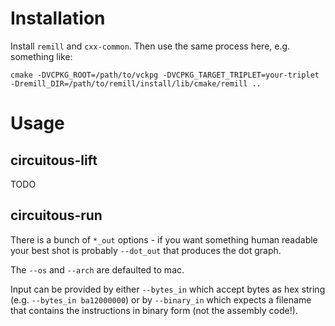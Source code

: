 # Installation

Install `remill` and `cxx-common`. Then use the same process here, e.g. something like:
```
cmake -DVCPKG_ROOT=/path/to/vckpg -DVCPKG_TARGET_TRIPLET=your-triplet -Dremill_DIR=/path/to/remill/install/lib/cmake/remill ..
```

# Usage

## circuitous-lift

TODO

## circuitous-run

There is a bunch of `*_out` options - if you want something human readable your best shot is probably `--dot_out` that produces the dot graph.

The `--os` and `--arch` are defaulted to mac.

Input can be provided by either `--bytes_in` which accept bytes as hex string (e.g. `--bytes_in ba12000000`) or by `--binary_in` which expects a filename that contains the instructions in binary form (not the assembly code!).
